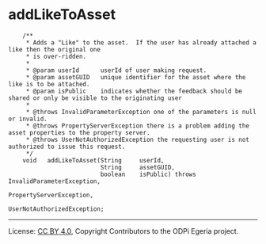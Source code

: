 <!-- SPDX-License-Identifier: CC-BY-4.0 -->
<!-- Copyright Contributors to the ODPi Egeria project. -->

# addLikeToAsset

```
    /**
     * Adds a "Like" to the asset.  If the user has already attached a like then the original one
     * is over-ridden.
     *
     * @param userId      userId of user making request.
     * @param assetGUID   unique identifier for the asset where the like is to be attached.
     * @param isPublic    indicates whether the feedback should be shared or only be visible to the originating user
     *
     * @throws InvalidParameterException one of the parameters is null or invalid.
     * @throws PropertyServerException there is a problem adding the asset properties to the property server.
     * @throws UserNotAuthorizedException the requesting user is not authorized to issue this request.
     */
    void   addLikeToAsset(String     userId,
                          String     assetGUID,
                          boolean    isPublic) throws InvalidParameterException,
                                                      PropertyServerException,
                                                      UserNotAuthorizedException;
```




----
License: [CC BY 4.0](https://creativecommons.org/licenses/by/4.0/),
Copyright Contributors to the ODPi Egeria project.